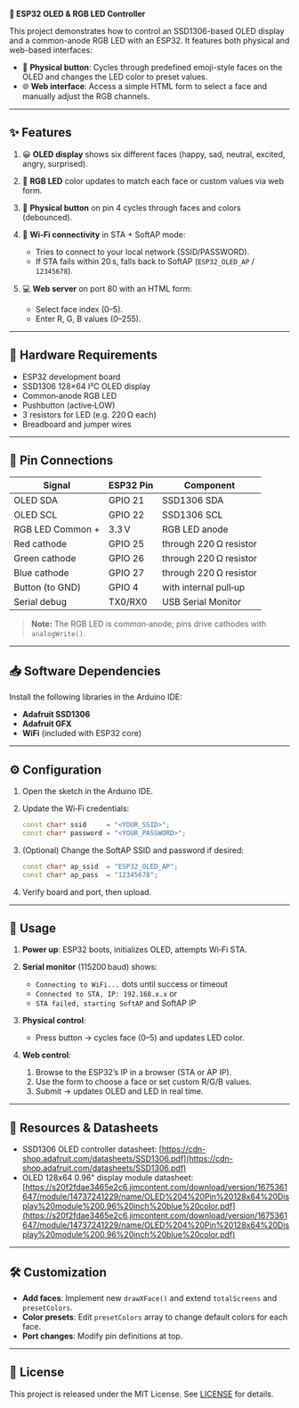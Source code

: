 **🚀 ESP32 OLED & RGB LED Controller**

This project demonstrates how to control an SSD1306-based OLED display and a common-anode RGB LED with an ESP32. It features both physical and web-based interfaces:

* 🔘 **Physical button**: Cycles through predefined emoji-style faces on the OLED and changes the LED color to preset values.
* 🌐 **Web interface**: Access a simple HTML form to select a face and manually adjust the RGB channels.

---

## ✨ Features

1. 😀 **OLED display** shows six different faces (happy, sad, neutral, excited, angry, surprised).
2. 🎨 **RGB LED** color updates to match each face or custom values via web form.
3. 🔄 **Physical button** on pin 4 cycles through faces and colors (debounced).
4. 📶 **Wi‑Fi connectivity** in STA + SoftAP mode:

   * Tries to connect to your local network (SSID/PASSWORD).
   * If STA fails within 20 s, falls back to SoftAP (`ESP32_OLED_AP` / `12345678`).
5. 💻 **Web server** on port 80 with an HTML form:

   * Select face index (0–5).
   * Enter R, G, B values (0–255).

---

## 🔌 Hardware Requirements

* ESP32 development board
* SSD1306 128×64 I²C OLED display
* Common‑anode RGB LED
* Pushbutton (active‑LOW)
* 3 resistors for LED (e.g. 220 Ω each)
* Breadboard and jumper wires

---

## 📌 Pin Connections

| Signal           | ESP32 Pin | Component              |
| ---------------- | --------- | ---------------------- |
| OLED SDA         | GPIO 21   | SSD1306 SDA            |
| OLED SCL         | GPIO 22   | SSD1306 SCL            |
| RGB LED Common + | 3.3 V     | RGB LED anode          |
| Red cathode      | GPIO 25   | through 220 Ω resistor |
| Green cathode    | GPIO 26   | through 220 Ω resistor |
| Blue cathode     | GPIO 27   | through 220 Ω resistor |
| Button (to GND)  | GPIO 4    | with internal pull‑up  |
| Serial debug     | TX0/RX0   | USB Serial Monitor     |

> **Note:** The RGB LED is common‑anode; pins drive cathodes with `analogWrite()`.

---

## 📥 Software Dependencies

Install the following libraries in the Arduino IDE:

* **Adafruit SSD1306**
* **Adafruit GFX**
* **WiFi** (included with ESP32 core)

---

## ⚙️ Configuration

1. Open the sketch in the Arduino IDE.
2. Update the Wi‑Fi credentials:

   ```cpp
   const char* ssid     = "<YOUR_SSID>";
   const char* password = "<YOUR_PASSWORD>";
   ```
3. (Optional) Change the SoftAP SSID and password if desired:

   ```cpp
   const char* ap_ssid  = "ESP32_OLED_AP";
   const char* ap_pass  = "12345678";
   ```
4. Verify board and port, then upload.

---

## 🚀 Usage

1. **Power up**: ESP32 boots, initializes OLED, attempts Wi‑Fi STA.
2. **Serial monitor** (115200 baud) shows:

   * `Connecting to WiFi...` dots until success or timeout
   * `Connected to STA, IP: 192.168.x.x` or
   * `STA failed, starting SoftAP` and SoftAP IP
3. **Physical control**:

   * Press button → cycles face (0–5) and updates LED color.
4. **Web control**:

   1. Browse to the ESP32’s IP in a browser (STA or AP IP).
   2. Use the form to choose a face or set custom R/G/B values.
   3. Submit → updates OLED and LED in real time.

---

## 📄 Resources & Datasheets

* SSD1306 OLED controller datasheet: [https://cdn-shop.adafruit.com/datasheets/SSD1306.pdf](https://cdn-shop.adafruit.com/datasheets/SSD1306.pdf)
* OLED 128x64 0.96" display module datasheet: [https://s20f2fdae3465e2c6.jimcontent.com/download/version/1675361647/module/14737241229/name/OLED%204%20Pin%20128x64%20Display%20module%200.96%20inch%20blue%20color.pdf](https://s20f2fdae3465e2c6.jimcontent.com/download/version/1675361647/module/14737241229/name/OLED%204%20Pin%20128x64%20Display%20module%200.96%20inch%20blue%20color.pdf)

---

## 🛠️ Customization

* **Add faces**: Implement new `drawXFace()` and extend `totalScreens` and `presetColors`.
* **Color presets**: Edit `presetColors` array to change default colors for each face.
* **Port changes**: Modify pin definitions at top.

---

## 📝 License

This project is released under the MIT License. See [LICENSE](LICENSE.md) for details.

